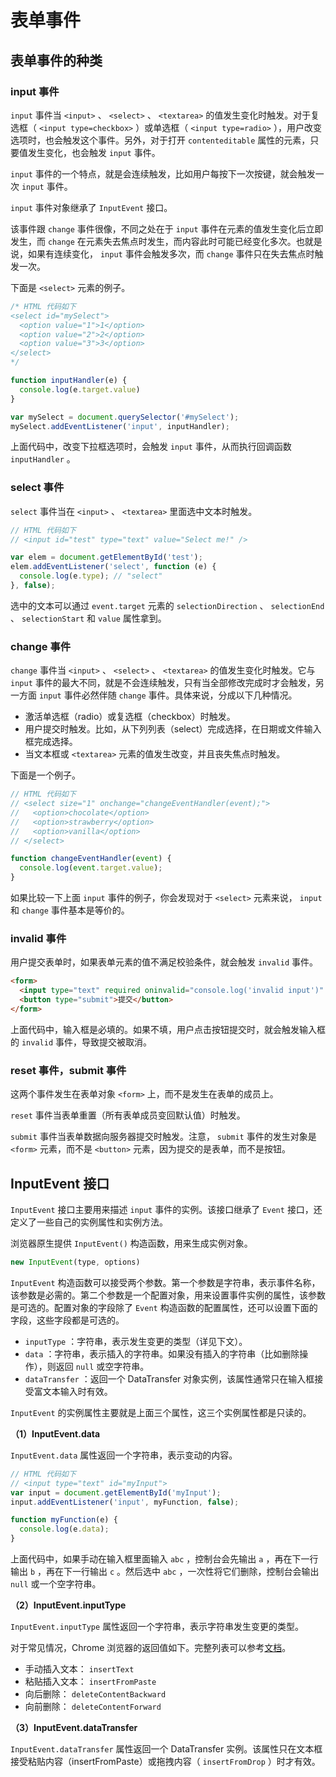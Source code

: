 # 表单事件

## 表单事件的种类

### input 事件

 `input` 事件当 `<input>` 、 `<select>` 、 `<textarea>` 的值发生变化时触发。对于复选框（ `<input type=checkbox>` ）或单选框（ `<input type=radio>` ），用户改变选项时，也会触发这个事件。另外，对于打开 `contenteditable` 属性的元素，只要值发生变化，也会触发 `input` 事件。

 `input` 事件的一个特点，就是会连续触发，比如用户每按下一次按键，就会触发一次 `input` 事件。

 `input` 事件对象继承了 `InputEvent` 接口。

该事件跟 `change` 事件很像，不同之处在于 `input` 事件在元素的值发生变化后立即发生，而 `change` 在元素失去焦点时发生，而内容此时可能已经变化多次。也就是说，如果有连续变化， `input` 事件会触发多次，而 `change` 事件只在失去焦点时触发一次。

下面是 `<select>` 元素的例子。

```js
/* HTML 代码如下
<select id="mySelect">
  <option value="1">1</option>
  <option value="2">2</option>
  <option value="3">3</option>
</select>
*/

function inputHandler(e) {
  console.log(e.target.value)
}

var mySelect = document.querySelector('#mySelect');
mySelect.addEventListener('input', inputHandler);
```

上面代码中，改变下拉框选项时，会触发 `input` 事件，从而执行回调函数 `inputHandler` 。

### select 事件

 `select` 事件当在 `<input>` 、 `<textarea>` 里面选中文本时触发。

```js
// HTML 代码如下
// <input id="test" type="text" value="Select me!" />

var elem = document.getElementById('test');
elem.addEventListener('select', function (e) {
  console.log(e.type); // "select"
}, false);
```

选中的文本可以通过 `event.target` 元素的 `selectionDirection` 、 `selectionEnd` 、 `selectionStart` 和 `value` 属性拿到。

### change 事件

 `change` 事件当 `<input>` 、 `<select>` 、 `<textarea>` 的值发生变化时触发。它与 `input` 事件的最大不同，就是不会连续触发，只有当全部修改完成时才会触发，另一方面 `input` 事件必然伴随 `change` 事件。具体来说，分成以下几种情况。

- 激活单选框（radio）或复选框（checkbox）时触发。
- 用户提交时触发。比如，从下列列表（select）完成选择，在日期或文件输入框完成选择。
- 当文本框或 `<textarea>` 元素的值发生改变，并且丧失焦点时触发。

下面是一个例子。

```js
// HTML 代码如下
// <select size="1" onchange="changeEventHandler(event);">
//   <option>chocolate</option>
//   <option>strawberry</option>
//   <option>vanilla</option>
// </select>

function changeEventHandler(event) {
  console.log(event.target.value);
}
```

如果比较一下上面 `input` 事件的例子，你会发现对于 `<select>` 元素来说， `input` 和 `change` 事件基本是等价的。

### invalid 事件

用户提交表单时，如果表单元素的值不满足校验条件，就会触发 `invalid` 事件。

```html
<form>
  <input type="text" required oninvalid="console.log('invalid input')" />
  <button type="submit">提交</button>
</form>
```

上面代码中，输入框是必填的。如果不填，用户点击按钮提交时，就会触发输入框的 `invalid` 事件，导致提交被取消。

### reset 事件，submit 事件

这两个事件发生在表单对象 `<form>` 上，而不是发生在表单的成员上。

 `reset` 事件当表单重置（所有表单成员变回默认值）时触发。

 `submit` 事件当表单数据向服务器提交时触发。注意， `submit` 事件的发生对象是 `<form>` 元素，而不是 `<button>` 元素，因为提交的是表单，而不是按钮。

## InputEvent 接口

 `InputEvent` 接口主要用来描述 `input` 事件的实例。该接口继承了 `Event` 接口，还定义了一些自己的实例属性和实例方法。

浏览器原生提供 `InputEvent()` 构造函数，用来生成实例对象。

```js
new InputEvent(type, options)
```

 `InputEvent` 构造函数可以接受两个参数。第一个参数是字符串，表示事件名称，该参数是必需的。第二个参数是一个配置对象，用来设置事件实例的属性，该参数是可选的。配置对象的字段除了 `Event` 构造函数的配置属性，还可以设置下面的字段，这些字段都是可选的。

-  `inputType` ：字符串，表示发生变更的类型（详见下文）。
-  `data` ：字符串，表示插入的字符串。如果没有插入的字符串（比如删除操作），则返回 `null` 或空字符串。
-  `dataTransfer` ：返回一个 DataTransfer 对象实例，该属性通常只在输入框接受富文本输入时有效。

 `InputEvent` 的实例属性主要就是上面三个属性，这三个实例属性都是只读的。

**（1）InputEvent.data**

 `InputEvent.data` 属性返回一个字符串，表示变动的内容。

```js
// HTML 代码如下
// <input type="text" id="myInput">
var input = document.getElementById('myInput');
input.addEventListener('input', myFunction, false);

function myFunction(e) {
  console.log(e.data);
}
```

上面代码中，如果手动在输入框里面输入 `abc` ，控制台会先输出 `a` ，再在下一行输出 `b` ，再在下一行输出 `c` 。然后选中 `abc` ，一次性将它们删除，控制台会输出 `null` 或一个空字符串。

**（2）InputEvent.inputType**

 `InputEvent.inputType` 属性返回一个字符串，表示字符串发生变更的类型。

对于常见情况，Chrome 浏览器的返回值如下。完整列表可以参考[文档](https://w3c.github.io/input-events/index.html#dom-inputevent-inputtype)。

- 手动插入文本： `insertText` 
- 粘贴插入文本： `insertFromPaste` 
- 向后删除： `deleteContentBackward` 
- 向前删除： `deleteContentForward` 

**（3）InputEvent.dataTransfer**

 `InputEvent.dataTransfer` 属性返回一个 DataTransfer 实例。该属性只在文本框接受粘贴内容（insertFromPaste）或拖拽内容（ `insertFromDrop` ）时才有效。

